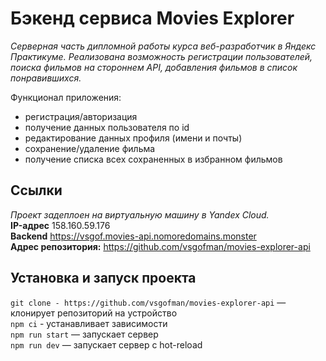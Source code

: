 # Бэкенд сервиса Movies Explorer

_Серверная часть дипломной работы курса веб-разработчик в Яндекс Практикуме. Реализована возможность регистрации пользователей, поиска фильмов на стороннем API, добавления фильмов в список понравившихся._

Функционал приложения:  
- регистрация/авторизация  
- получение данных пользователя по id
- редактирование данных профиля (имени и почты)
- сохранение/удаление фильма
- получение списка всех сохраненных в избранном фильмов

## Ссылки
_Проект задеплоен на виртуальную машину в Yandex Cloud._  
**IP-адрес** 158.160.59.176  
**Backend** https://vsgof.movies-api.nomoredomains.monster  
**Адрес репозитория:** https://github.com/vsgofman/movies-explorer-api

## Установка и запуск проекта

`git clone - https://github.com/vsgofman/movies-explorer-api` — клонирует репозиторий на устройство  
`npm ci` - устанавливает зависимости  
`npm run start` — запускает сервер  
`npm run dev` — запускает сервер с hot-reload  
